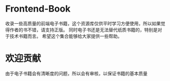 # Frontend-Book
收录一些高质量的前端电子书籍，这个资源库仅供平时学习方便使用，所以如果觉得作者的书不错，请支持正版。
同时电子书还是无法替代纸质书籍的，特别是对于技术书籍而言。
希望这个集合能够给大家提供一些帮助。

# 欢迎贡献
由于电子书籍会有清晰度的问题，所以会有审核，以保证书籍的基本质量
